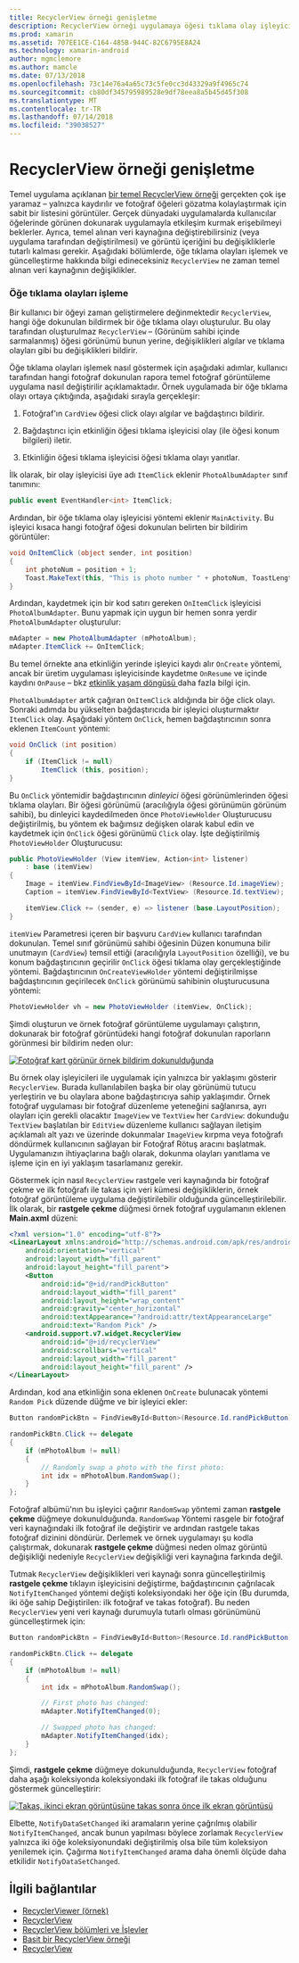 ```yaml
---
title: RecyclerView örneği genişletme
description: RecyclerView örneği uygulamaya öğesi tıklama olay işleyicileri ekleme.
ms.prod: xamarin
ms.assetid: 707EE1CE-C164-485B-944C-82C6795E8A24
ms.technology: xamarin-android
author: mgmclemore
ms.author: mamcle
ms.date: 07/13/2018
ms.openlocfilehash: 73c14e76a4a65c73c5fe0cc3d43329a9f4965c74
ms.sourcegitcommit: cb80df345795989528e9df78eea8a5b45d45f308
ms.translationtype: MT
ms.contentlocale: tr-TR
ms.lasthandoff: 07/14/2018
ms.locfileid: "39038527"
---
```

# <a name="extending-the-recyclerview-example"></a>RecyclerView örneği genişletme


Temel uygulama açıklanan [bir temel RecyclerView örneği](~/android/user-interface/layouts/recycler-view/recyclerview-example.md) gerçekten çok işe yaramaz &ndash; yalnızca kaydırılır ve fotoğraf öğeleri gözatma kolaylaştırmak için sabit bir listesini görüntüler. Gerçek dünyadaki uygulamalarda kullanıcılar öğelerinde görünen dokunarak uygulamayla etkileşim kurmak erişebilmeyi beklerler. Ayrıca, temel alınan veri kaynağına değiştirebilirsiniz (veya uygulama tarafından değiştirilmesi) ve görüntü içeriğini bu değişikliklerle tutarlı kalması gerekir. Aşağıdaki bölümlerde, öğe tıklama olayları işlemek ve güncelleştirme hakkında bilgi edineceksiniz `RecyclerView` ne zaman temel alınan veri kaynağının değişiklikler.


### <a name="handling-item-click-events"></a>Öğe tıklama olayları işleme

Bir kullanıcı bir öğeyi zaman geliştirmelere değinmektedir `RecyclerView`, hangi öğe dokunulan bildirmek bir öğe tıklama olayı oluşturulur. Bu olay tarafından oluşturulmaz `RecyclerView` &ndash; (Görünüm sahibi içinde sarmalanmış) öğesi görünümü bunun yerine, değişiklikleri algılar ve tıklama olayları gibi bu değişiklikleri bildirir.

Öğe tıklama olayları işlemek nasıl göstermek için aşağıdaki adımlar, kullanıcı tarafından hangi fotoğraf dokunulan rapora temel fotoğraf görüntüleme uygulama nasıl değiştirilir açıklamaktadır. Örnek uygulamada bir öğe tıklama olayı ortaya çıktığında, aşağıdaki sırayla gerçekleşir:

1.  Fotoğraf'ın `CardView` öğesi click olayı algılar ve bağdaştırıcı bildirir.

2.  Bağdaştırıcı için etkinliğin öğesi tıklama işleyicisi olay (ile öğesi konum bilgileri) iletir.

3.  Etkinliğin öğesi tıklama işleyicisi öğesi tıklama olayı yanıtlar.

İlk olarak, bir olay işleyicisi üye adı `ItemClick` eklenir `PhotoAlbumAdapter` sınıf tanımını:

```csharp
public event EventHandler<int> ItemClick;
```

Ardından, bir öğe tıklama olay işleyicisi yöntemi eklenir `MainActivity`.
Bu işleyici kısaca hangi fotoğraf öğesi dokunulan belirten bir bildirim görüntüler:

```csharp
void OnItemClick (object sender, int position)
{
    int photoNum = position + 1;
    Toast.MakeText(this, "This is photo number " + photoNum, ToastLength.Short).Show();
}

```

Ardından, kaydetmek için bir kod satırı gereken `OnItemClick` işleyicisi `PhotoAlbumAdapter`. Bunu yapmak için uygun bir hemen sonra yerdir `PhotoAlbumAdapter` oluşturulur: 

```csharp
mAdapter = new PhotoAlbumAdapter (mPhotoAlbum);
mAdapter.ItemClick += OnItemClick;

```

Bu temel örnekte ana etkinliğin yerinde işleyici kaydı alır `OnCreate` yöntemi, ancak bir üretim uygulaması işleyicisinde kaydetme `OnResume` ve içinde kaydını `OnPause` &ndash; bkz [etkinlik yaşam döngüsü ](~/android/app-fundamentals/activity-lifecycle/index.md) daha fazla bilgi için.

`PhotoAlbumAdapter` artık çağıran `OnItemClick` aldığında bir öğe click olayı. Sonraki adımda bu yükselten bağdaştırıcıda bir işleyici oluşturmaktır `ItemClick` olay. Aşağıdaki yöntem `OnClick`, hemen bağdaştırıcının sonra eklenen `ItemCount` yöntemi:

```csharp
void OnClick (int position)
{
    if (ItemClick != null)
        ItemClick (this, position);
}
```

Bu `OnClick` yöntemidir bağdaştırıcının *dinleyici* öğesi görünümlerinden öğesi tıklama olayları. Bir öğesi görünümü (aracılığıyla öğesi görünümün görünüm sahibi), bu dinleyici kaydedilmeden önce `PhotoViewHolder` Oluşturucusu değiştirilmiş, bu yöntem ek bağımsız değişken olarak kabul edin ve kaydetmek için `OnClick` öğesi görünümü `Click` olay.
İşte değiştirilmiş `PhotoViewHolder` Oluşturucusu:

```csharp
public PhotoViewHolder (View itemView, Action<int> listener)
    : base (itemView)
{
    Image = itemView.FindViewById<ImageView> (Resource.Id.imageView);
    Caption = itemView.FindViewById<TextView> (Resource.Id.textView);

    itemView.Click += (sender, e) => listener (base.LayoutPosition);
}

```

`itemView` Parametresi içeren bir başvuru `CardView` kullanıcı tarafından dokunulan. Temel sınıf görünümü sahibi öğesinin Düzen konumuna bilir unutmayın (`CardView`) temsil ettiği (aracılığıyla `LayoutPosition` özelliği), ve bu konum bağdaştırıcının geçirilir `OnClick` öğesi tıklama olay gerçekleştiğinde yöntemi. Bağdaştırıcının `OnCreateViewHolder` yöntemi değiştirilmişse bağdaştırıcının geçirilecek `OnClick` görünümü sahibinin oluşturucusuna yöntemi:

```csharp
PhotoViewHolder vh = new PhotoViewHolder (itemView, OnClick);
```

Şimdi oluşturun ve örnek fotoğraf görüntüleme uygulamayı çalıştırın, dokunarak bir fotoğraf görüntüdeki hangi fotoğraf dokunulan raporların görünmesi bir bildirim neden olur:

[![Fotoğraf kart görünür örnek bildirim dokunulduğunda](extending-the-example-images/01-photo-selected-sml.png)](extending-the-example-images/01-photo-selected.png#lightbox)

Bu örnek olay işleyicileri ile uygulamak için yalnızca bir yaklaşımı gösterir `RecyclerView`. Burada kullanılabilen başka bir olay görünümü tutucu yerleştirin ve bu olaylara abone bağdaştırıcıya sahip yaklaşımdır. Örnek fotoğraf uygulaması bir fotoğraf düzenleme yeteneğini sağlanırsa, ayrı olayları için gerekli olacaktır `ImageView` ve `TextView` her `CardView`: dokunduğu `TextView` başlatılan bir `EditView` düzenleme kullanıcı sağlayan iletişim açıklamalı alt yazı ve üzerinde dokunmalar `ImageView` kırpma veya fotoğrafı döndürmek kullanıcının sağlayan bir Fotoğraf Rötuş aracını başlatmak. Uygulamanızın ihtiyaçlarına bağlı olarak, dokunma olayları yanıtlama ve işleme için en iyi yaklaşım tasarlamanız gerekir.

Göstermek için nasıl `RecyclerView` rastgele veri kaynağında bir fotoğraf çekme ve ilk fotoğrafı ile takas için veri kümesi değişikliklerin, örnek fotoğraf görüntüleme uygulama değiştirilebilir olduğunda güncelleştirilebilir. İlk olarak, bir **rastgele çekme** düğmesi örnek fotoğraf uygulamanın eklenen **Main.axml** düzeni:

```xml
<?xml version="1.0" encoding="utf-8"?>
<LinearLayout xmlns:android="http://schemas.android.com/apk/res/android"
    android:orientation="vertical"
    android:layout_width="fill_parent"
    android:layout_height="fill_parent">
    <Button
        android:id="@+id/randPickButton"
        android:layout_width="fill_parent"
        android:layout_height="wrap_content"
        android:gravity="center_horizontal"
        android:textAppearance="?android:attr/textAppearanceLarge"
        android:text="Random Pick" />
    <android.support.v7.widget.RecyclerView
        android:id="@+id/recyclerView"
        android:scrollbars="vertical"
        android:layout_width="fill_parent"
        android:layout_height="fill_parent" />
</LinearLayout>
```

Ardından, kod ana etkinliğin sona eklenen `OnCreate` bulunacak yöntemi `Random Pick` düzende düğme ve bir işleyici ekler:

```csharp
Button randomPickBtn = FindViewById<Button>(Resource.Id.randPickButton);

randomPickBtn.Click += delegate
{
    if (mPhotoAlbum != null)
    {
        // Randomly swap a photo with the first photo:
        int idx = mPhotoAlbum.RandomSwap();
    }
};

```

Fotoğraf albümü'nın bu işleyici çağırır `RandomSwap` yöntemi zaman **rastgele çekme** düğmeye dokunulduğunda. `RandomSwap` Yöntemi rasgele bir fotoğraf veri kaynağındaki ilk fotoğraf ile değiştirir ve ardından rastgele takas fotoğraf dizinini döndürür. Derlemek ve örnek uygulamayı şu kodla çalıştırmak, dokunarak **rastgele çekme** düğmesi neden olmaz görüntü değişikliği nedeniyle `RecyclerView` değişikliği veri kaynağına farkında değil.

Tutmak `RecyclerView` değişiklikleri veri kaynağı sonra güncelleştirilmiş **rastgele çekme** tıklayın işleyicisini değiştirme, bağdaştırıcının çağrılacak `NotifyItemChanged` yöntemi değişti koleksiyondaki her öğe için (Bu durumda, iki öğe sahip Değiştirilen: ilk fotoğraf ve takas fotoğraf). Bu neden `RecyclerView` yeni veri kaynağı durumuyla tutarlı olması görünümünü güncelleştirmek için:

```csharp
Button randomPickBtn = FindViewById<Button>(Resource.Id.randPickButton);

randomPickBtn.Click += delegate
{
    if (mPhotoAlbum != null)
    {
        int idx = mPhotoAlbum.RandomSwap();

        // First photo has changed:
        mAdapter.NotifyItemChanged(0);

        // Swapped photo has changed:
        mAdapter.NotifyItemChanged(idx);
    }
};

```

Şimdi, **rastgele çekme** düğmeye dokunulduğunda, `RecyclerView` fotoğraf daha aşağı koleksiyonda koleksiyondaki ilk fotoğraf ile takas olduğunu göstermek güncelleştirir:

[![Takas, ikinci ekran görüntüsüne takas sonra önce ilk ekran görüntüsü](extending-the-example-images/02-random-pick-sml.png)](extending-the-example-images/02-random-pick.png#lightbox)

Elbette, `NotifyDataSetChanged` iki aramaların yerine çağrılmış olabilir `NotifyItemChanged`, ancak bunun yapılması böylece zorlamak `RecyclerView` yalnızca iki öğe koleksiyonundaki değiştirilmiş olsa bile tüm koleksiyon yenilemek için. Çağırma `NotifyItemChanged` arama daha önemli ölçüde daha etkilidir `NotifyDataSetChanged`.


## <a name="related-links"></a>İlgili bağlantılar

- [RecyclerViewer (örnek)](https://developer.xamarin.com/samples/monodroid/android5.0/RecyclerViewer)
- [RecyclerView](~/android/user-interface/layouts/recycler-view/index.md)
- [RecyclerView bölümleri ve İşlevler](~/android/user-interface/layouts/recycler-view/parts-and-functionality.md)
- [Basit bir RecyclerView örneği](~/android/user-interface/layouts/recycler-view/recyclerview-example.md)
- [RecyclerView](https://developer.android.com/reference/android/support/v7/widget/RecyclerView.html)
